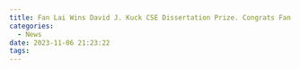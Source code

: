 ```yaml
---
title: Fan Lai Wins David J. Kuck CSE Dissertation Prize. Congrats Fan!
categories:
  - News
date: 2023-11-06 21:23:22
tags:
---
```

